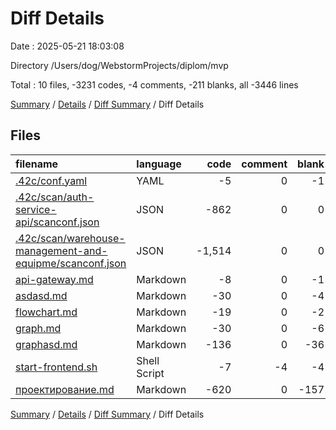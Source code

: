 # Diff Details

Date : 2025-05-21 18:03:08

Directory /Users/dog/WebstormProjects/diplom/mvp

Total : 10 files,  -3231 codes, -4 comments, -211 blanks, all -3446 lines

[Summary](results.md) / [Details](details.md) / [Diff Summary](diff.md) / Diff Details

## Files
| filename | language | code | comment | blank | total |
| :--- | :--- | ---: | ---: | ---: | ---: |
| [.42c/conf.yaml](/.42c/conf.yaml) | YAML | -5 | 0 | -1 | -6 |
| [.42c/scan/auth-service-api/scanconf.json](/.42c/scan/auth-service-api/scanconf.json) | JSON | -862 | 0 | 0 | -862 |
| [.42c/scan/warehouse-management-and-equipme/scanconf.json](/.42c/scan/warehouse-management-and-equipme/scanconf.json) | JSON | -1,514 | 0 | 0 | -1,514 |
| [api-gateway.md](/api-gateway.md) | Markdown | -8 | 0 | -1 | -9 |
| [asdasd.md](/asdasd.md) | Markdown | -30 | 0 | -4 | -34 |
| [flowchart.md](/flowchart.md) | Markdown | -19 | 0 | -2 | -21 |
| [graph.md](/graph.md) | Markdown | -30 | 0 | -6 | -36 |
| [graphasd.md](/graphasd.md) | Markdown | -136 | 0 | -36 | -172 |
| [start-frontend.sh](/start-frontend.sh) | Shell Script | -7 | -4 | -4 | -15 |
| [проектирование.md](/%D0%BF%D1%80%D0%BE%D0%B5%D0%BA%D1%82%D0%B8%D1%80%D0%BE%D0%B2%D0%B0%D0%BD%D0%B8%D0%B5.md) | Markdown | -620 | 0 | -157 | -777 |

[Summary](results.md) / [Details](details.md) / [Diff Summary](diff.md) / Diff Details